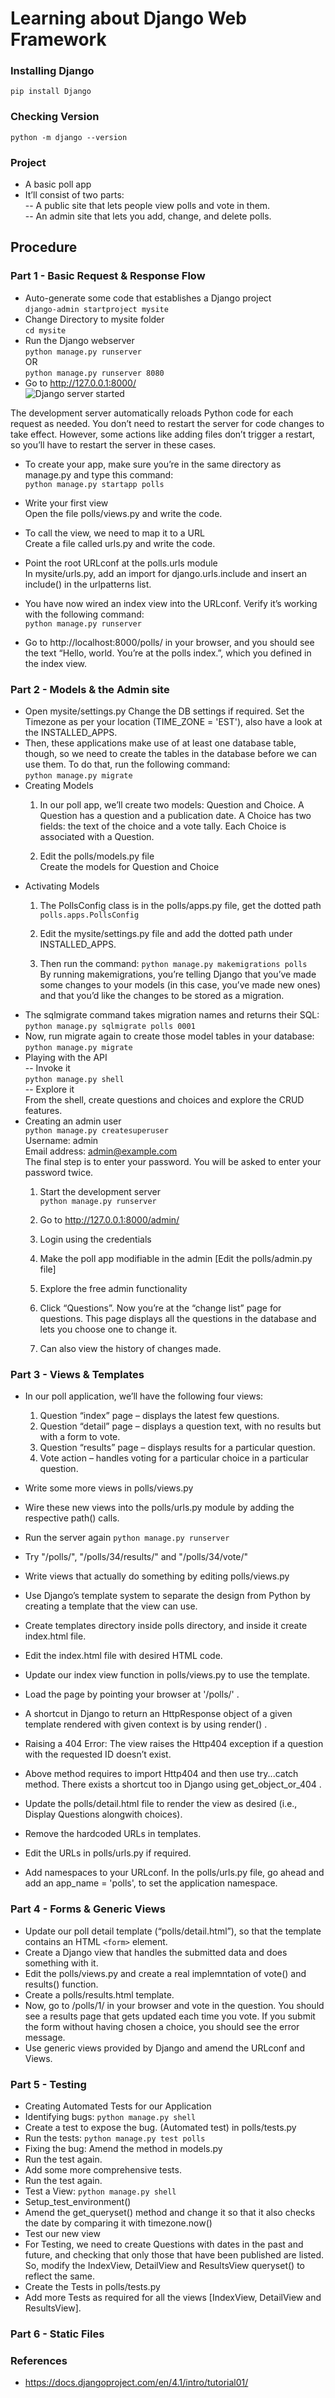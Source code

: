 # Learning about Django Web Framework

### Installing Django
```pip install Django```

### Checking Version
```python -m django --version```

### Project
- A basic poll app
- It’ll consist of two parts: <br>
-- A public site that lets people view polls and vote in them. <br>
-- An admin site that lets you add, change, and delete polls. <br>

## Procedure

### Part 1 - Basic Request & Response Flow
- Auto-generate some code that establishes a Django project <br>
```django-admin startproject mysite``` <br>
- Change Directory to mysite folder <br>
```cd mysite``` <br>
- Run the Django webserver <br>
```python manage.py runserver``` <br>
OR <br>
```python manage.py runserver 8080``` <br> 
- Go to http://127.0.0.1:8000/ <br>
![Django server started](/images/ss1.png?raw=true "Django server started")

The development server automatically reloads Python code for each request as needed. You don’t need to restart the server for code changes to take effect. However, some actions like adding files don’t trigger a restart, so you’ll have to restart the server in these cases. <br>

- To create your app, make sure you’re in the same directory as manage.py and type this command: <br>
```python manage.py startapp polls```

- Write your first view <br>
Open the file polls/views.py and write the code. <br>

- To call the view, we need to map it to a URL <br>
Create a file called urls.py and write the code. <br>

- Point the root URLconf at the polls.urls module <br>
In mysite/urls.py, add an import for django.urls.include and insert an include() in the urlpatterns list. <br>

- You have now wired an index view into the URLconf. Verify it’s working with the following command: <br>
```python manage.py runserver```

- Go to http://localhost:8000/polls/ in your browser, and you should see the text “Hello, world. You’re at the polls index.”, which you defined in the index view.

### Part 2 - Models & the Admin site
- Open mysite/settings.py
Change the DB settings if required. Set the Timezone as per your location (TIME_ZONE = 'EST'), also have a look at the INSTALLED_APPS. <br>
- Then, these applications make use of at least one database table, though, so we need to create the tables in the database before we can use them. To do that, run the following command: <br>
```python manage.py migrate```
- Creating Models <br>
    1. In our poll app, we’ll create two models: Question and Choice. A Question has a question and a publication date. A Choice has two fields: the text of the choice and a vote tally. Each Choice is associated with a Question. <br>

    2. Edit the polls/models.py file <br>
    Create the models for Question and Choice
- Activating Models <br>
    1. The PollsConfig class is in the polls/apps.py file, get the dotted path ```polls.apps.PollsConfig``` <br>

    2. Edit the mysite/settings.py file and add the dotted path under INSTALLED_APPS. <br>

    3. Then run the command: ```python manage.py makemigrations polls``` <br>
By running makemigrations, you’re telling Django that you’ve made some changes to your models (in this case, you’ve made new ones) and that you’d like the changes to be stored as a migration.
- The sqlmigrate command takes migration names and returns their SQL: <br>
```python manage.py sqlmigrate polls 0001```
- Now, run migrate again to create those model tables in your database: <br>
```python manage.py migrate```
- Playing with the API <br>
-- Invoke it <br>
```python manage.py shell``` <br>
-- Explore it <br>
From the shell, create questions and choices and explore the CRUD features.
- Creating an admin user <br>
```python manage.py createsuperuser``` <br>
Username: admin <br>
Email address: admin@example.com <br>
The final step is to enter your password. You will be asked to enter your password twice. <br>
    1. Start the development server <br>
    ```python manage.py runserver```

    2. Go to  http://127.0.0.1:8000/admin/ <br>

    3. Login using the credentials <br>

    4. Make the poll app modifiable in the admin [Edit the polls/admin.py file] <br>

    5. Explore the free admin functionality <br>

    6. Click “Questions”. Now you’re at the “change list” page for questions. This page displays all the questions in the database and lets you choose one to change it. <br>

    7. Can also view the history of changes made. <br>

### Part 3 - Views & Templates
- In our poll application, we’ll have the following four views: <br>

    1. Question “index” page – displays the latest few questions. <br>
    2. Question “detail” page – displays a question text, with no results but with a form to vote. <br>
    3. Question “results” page – displays results for a particular question. <br>
    4. Vote action – handles voting for a particular choice in a particular question. <br>

- Write some more views in polls/views.py <br>
- Wire these new views into the polls/urls.py module by adding the respective path() calls. <br>
- Run the server again ```python manage.py runserver``` <br>
- Try "/polls/", "/polls/34/results/" and "/polls/34/vote/" <br>
- Write views that actually do something by editing polls/views.py <br>
- Use Django’s template system to separate the design from Python by creating a template that the view can use. <br>
- Create templates directory inside polls directory, and inside it create index.html file. <br>
- Edit the index.html file with desired HTML code. <br>
- Update our index view function in polls/views.py to use the template. <br>
- Load the page by pointing your browser at '/polls/' .<br>
- A shortcut in Django to return an HttpResponse object of a given template rendered with given context is by using render() . <br>
- Raising a 404 Error: The view raises the Http404 exception if a question with the requested ID doesn’t exist. <br>
- Above method requires to import Http404 and then use try...catch method. There exists a shortcut too in Django using get_object_or_404 . <br>
- Update the polls/detail.html file to render the view as desired (i.e., Display Questions alongwith choices). <br>
- Remove the hardcoded URLs in templates. <br>
- Edit the URLs in polls/urls.py if required. <br>
- Add namespaces to your URLconf. In the polls/urls.py file, go ahead and add an app_name = 'polls', to set the application namespace. <br>

### Part 4 - Forms & Generic Views
- Update our poll detail template (“polls/detail.html”), so that the template contains an HTML ```<form>``` element. <br>
- Create a Django view that handles the submitted data and does something with it. <br>
- Edit the polls/views.py and create a real implemntation of vote() and results() function. <br>
- Create a polls/results.html template. <br>
- Now, go to /polls/1/ in your browser and vote in the question. You should see a results page that gets updated each time you vote. If you submit the form without having chosen a choice, you should see the error message. <br>
- Use generic views provided by Django and amend the URLconf and Views.

### Part 5 - Testing
- Creating Automated Tests for our Application <br>
- Identifying bugs: ```python manage.py shell``` <br>
- Create a test to expose the bug. (Automated test) in polls/tests.py <br>
- Run the tests: ```python manage.py test polls``` <br>
- Fixing the bug: Amend the method in models.py <br>
- Run the test again. <br>
- Add some more comprehensive tests. <br>
- Run the test again. <br>
- Test a View: ```python manage.py shell``` <br>
- Setup_test_environment() <br>
- Amend the get_queryset() method and change it so that it also checks the date by comparing it with timezone.now() <br>
- Test our new view <br>
- For Testing, we need to create Questions with dates in the past and future, and checking that only those that have been published are listed. So, modify the IndexView, DetailView and ResultsView queryset() to reflect the same. <br>
- Create the Tests in polls/tests.py <br>
- Add more Tests as required for all the views [IndexView, DetailView and ResultsView]. <br>


### Part 6 - Static Files



### References
- https://docs.djangoproject.com/en/4.1/intro/tutorial01/